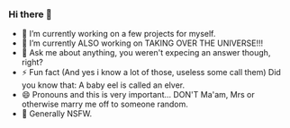 ### Hi there 👋

 - 🌱 I’m currently working on a few projects for myself.
 - 🔭 I’m currently ALSO working on TAKING OVER THE UNIVERSE!!!
 - 💬 Ask me about anything, you weren't expecing an answer though, right?
 - ⚡ Fun fact (And yes i know a lot of those, useless some call them) Did you know that: A baby eel is called an elver.
 - 😄 Pronouns and this is very important... DON'T Ma'am, Mrs or otherwise marry me off to someone random. 
 - 🤔 Generally NSFW.

<!--
**cilledyr/cilledyr** is a ✨ _special_ ✨ repository because its `README.md` (this file) appears on your GitHub profile.

Here are some ideas to get you started:

- 🔭 I’m currently working on ...
- 🌱 I’m currently learning ...
- 👯 I’m looking to collaborate on ...
- 🤔 I’m looking for help with ...
- 💬 Ask me about ...
- 📫 How to reach me: ...
- 😄 Pronouns: ...
- ⚡ Fun fact: ...
-->
